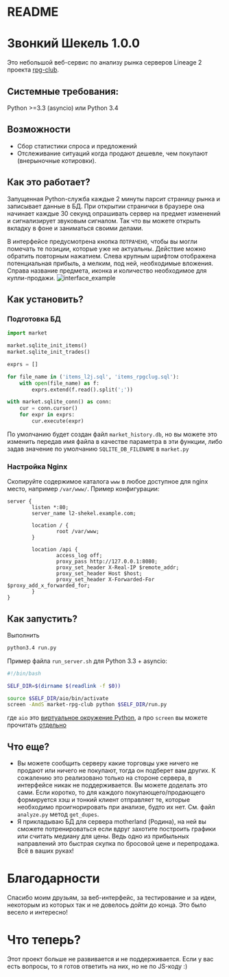 # README #

# Звонкий Шекель 1.0.0 #

Это небольшой веб-сервис по анализу рынка серверов Lineage 2 проекта [rpg-club](http://www.rpg-club.com/).

## Системные требования:
Python >=3.3 (asyncio) или Python 3.4

## Возможности ##

* Сбор статистики спроса и предложений
* Отслеживание ситуаций когда продают дешевле, чем покупают (внерыночные котировки).

## Как это работает? ##
Запущенная Python-служба каждые 2 минуты парсит страницу рынка и записывает данные в БД. При открытии странички в браузере она начинает каждые 30 секунд опрашивать сервер на предмет изменений и сигнализирует звуковым сигналом. Так что вы можете открыть вкладку в фоне и заниматься своими делами.

В интерфейсе предусмотрена кнопка `ПОТРАЧЕНО`, чтобы вы могли помечать те позиции, которые уже не актуальны. Действие можно обратить повторным нажатием. Слева крупным шрифтом отображена потенциальная прибыль, а мелким, под ней, необходимые вложения. Справа название предмета, иконка и количество необходимое для купли-продажи.
![interface_example](https://cloud.githubusercontent.com/assets/735150/8511115/a01d082c-2322-11e5-8581-bfec792ba588.PNG)

## Как установить? ##
### Подготовка БД ###
```python
import market

market.sqlite_init_items()
market.sqlite_init_trades()

exprs = []

for file_name in ('items_l2j.sql', 'items_rpgclug.sql'):
    with open(file_name) as f:
        exprs.extend(f.read().split(';'))

with market.sqlite_conn() as conn:
    cur = conn.cursor()
    for expr in exprs:
        cur.execute(expr)

```
По умолчанию будет создан файл `market_history.db`, но вы можете это изменить передав имя файла в качестве параметра в эти функции, либо задав значение по умолчанию `SQLITE_DB_FILENAME` в `market.py`

### Настройка Nginx ###
Скопируйте содержимое каталога `www` в любое доступное для nginx место, например `/var/www/`.
Пример конфигурации:
```nginx
server {
        listen *:80;
        server_name l2-shekel.example.com;

        location / {
                root /var/www;
        }

        location /api {
                access_log off;
                proxy_pass http://127.0.0.1:8080;
                proxy_set_header X-Real-IP $remote_addr;
                proxy_set_header Host $host;
                proxy_set_header X-Forwarded-For $proxy_add_x_forwarded_for;
        }
}
```

## Как запустить? ##
Выполнить
```bash
python3.4 run.py
```
Пример файла `run_server.sh` для Python 3.3 + asyncio:
```bash
#!/bin/bash

SELF_DIR=$(dirname $(readlink -f $0))

source $SELF_DIR/aio/bin/activate
screen -AmdS market-rpg-club python $SELF_DIR/run.py
```
где `aio` это [виртуальное окружение Python](http://docs.python-guide.org/en/latest/dev/virtualenvs/), а про `screen` вы можете прочитать [отдельно](http://www.opennet.ru/man.shtml?topic=screen&category=8&russian=0)


## Что еще? ##
- Вы можете сообщить серверу какие торговцы уже ничего не продают или ничего не покупают, тогда он подберет вам других. К сожалению это реализовано только на стороне сервера, в интерфейсе никак не поддерживается. Вы можете доделать это сами. Если коротко, то для каждого покупающего/продающего формируется хэш и тонкий клиент отправляет те, которые необходимо проигнорировать при анализе, будто их нет. См. файл `analyze.py` метод `get_dupes`.
- Я прикладываю БД для сервера motherland (Родина), на ней вы сможете потренироваться если вдруг захотите построить графики или считать медиану для цены. Ведь одно из прибыльных направлений это быстрая скупка по бросовой цене и перепродажа. Всё в ваших руках!

# Благодарности #
Спасибо моим друзьям, за веб-интерфейс, за тестирование и за идеи, некоторым из которых так и не довелось дойти до конца. Это было весело и интересно!

# Что теперь? #
Этот проект больше не развивается и не поддерживается. Если у вас есть вопросы, то я готов ответить на них, но не по JS-коду :)

